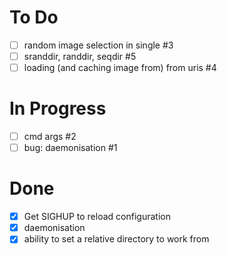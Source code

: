 # To Do
- [ ] random image selection in single #3
- [ ] sranddir, randdir, seqdir #5 
- [ ] loading (and caching image  from) from uris #4

# In Progress
- [ ] cmd args #2
- [ ] bug: daemonisation #1

# Done
- [X] Get SIGHUP to reload configuration
- [X] daemonisation
- [X] ability to set a relative directory to work from
